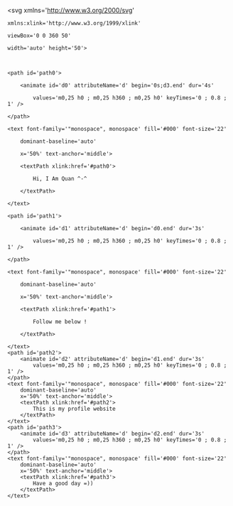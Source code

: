 <svg xmlns='http://www.w3.org/2000/svg'

    xmlns:xlink='http://www.w3.org/1999/xlink'

    viewBox='0 0 360 50'

    width='auto' height='50'>

    

    <path id='path0'>

        <animate id='d0' attributeName='d' begin='0s;d3.end' dur='4s'

            values='m0,25 h0 ; m0,25 h360 ; m0,25 h0' keyTimes='0 ; 0.8 ; 1' />

    </path>

    <text font-family='"monospace", monospace' fill='#000' font-size='22'

        dominant-baseline='auto'

        x='50%' text-anchor='middle'>

        <textPath xlink:href='#path0'>

            Hi, I Am Quan ^-^

        </textPath>

    </text>

    <path id='path1'>

        <animate id='d1' attributeName='d' begin='d0.end' dur='3s'

            values='m0,25 h0 ; m0,25 h360 ; m0,25 h0' keyTimes='0 ; 0.8 ; 1' />

    </path>

    <text font-family='"monospace", monospace' fill='#000' font-size='22'

        dominant-baseline='auto'

        x='50%' text-anchor='middle'>

        <textPath xlink:href='#path1'>

            Follow me below !

        </textPath>

    </text>
    <path id='path2'>
        <animate id='d2' attributeName='d' begin='d1.end' dur='3s'
            values='m0,25 h0 ; m0,25 h360 ; m0,25 h0' keyTimes='0 ; 0.8 ; 1' />
    </path>
    <text font-family='"monospace", monospace' fill='#000' font-size='22'
        dominant-baseline='auto'
        x='50%' text-anchor='middle'>
        <textPath xlink:href='#path2'>
            This is my profile website 
        </textPath>
    </text>
    <path id='path3'>
        <animate id='d3' attributeName='d' begin='d2.end' dur='3s'
            values='m0,25 h0 ; m0,25 h360 ; m0,25 h0' keyTimes='0 ; 0.8 ; 1' />
    </path>
    <text font-family='"monospace", monospace' fill='#000' font-size='22'
        dominant-baseline='auto'
        x='50%' text-anchor='middle'>
        <textPath xlink:href='#path3'>
            Have a good day =))
        </textPath>
    </text>
  </svg>
